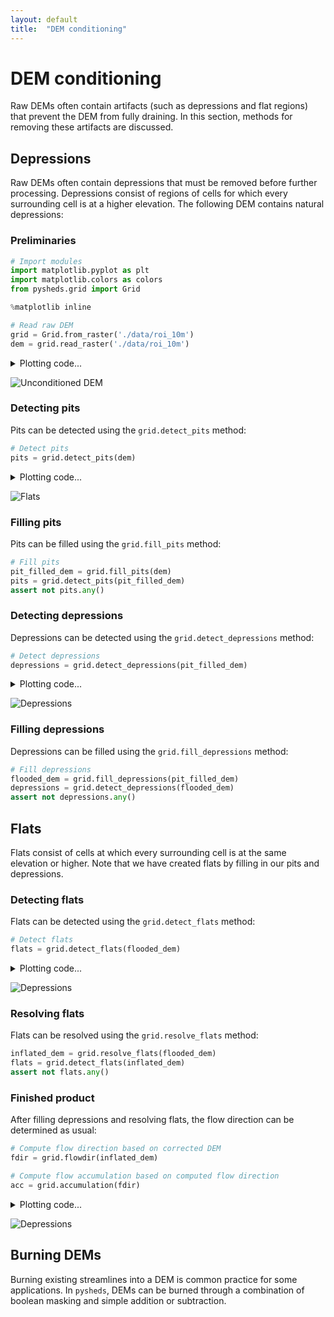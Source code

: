 ```yaml
---
layout: default
title:  "DEM conditioning"
---
```


# DEM conditioning

Raw DEMs often contain artifacts (such as depressions and flat regions) that prevent the DEM from fully draining. In this section, methods for removing these artifacts are discussed.

## Depressions

Raw DEMs often contain depressions that must be removed before further processing. Depressions consist of regions of cells for which every surrounding cell is at a higher elevation. The following DEM contains natural depressions:

### Preliminaries

```python
# Import modules
import matplotlib.pyplot as plt
import matplotlib.colors as colors
from pysheds.grid import Grid

%matplotlib inline

# Read raw DEM
grid = Grid.from_raster('./data/roi_10m')
dem = grid.read_raster('./data/roi_10m')
```

<details>
<summary>Plotting code...</summary>
<p>

<pre>
# Plot the raw DEM
fig, ax = plt.subplots(figsize=(8,6))
fig.patch.set_alpha(0)

plt.imshow(grid.view(dem), cmap='terrain', zorder=1)
plt.colorbar(label='Elevation (m)')
plt.title('Digital elevation map', size=14)
plt.tight_layout()
</pre>

</p>
</details>

![Unconditioned DEM](https://s3.us-east-2.amazonaws.com/pysheds/img/roi_raw_dem.png)

### Detecting pits
Pits can be detected using the `grid.detect_pits` method:

```python
# Detect pits
pits = grid.detect_pits(dem)
```

<details>
<summary>Plotting code...</summary>
<p>

<pre>
# Plot pits
fig, ax = plt.subplots(figsize=(8,6))
fig.patch.set_alpha(0)

plt.imshow(pits, cmap='Greys_r', zorder=1)
plt.title('Pits', size=14)
plt.tight_layout()
</pre>

</p>
</details>

![Flats](https://s3.us-east-2.amazonaws.com/pysheds/img/roi_pits.png)

### Filling pits

Pits can be filled using the `grid.fill_pits` method:

```python
# Fill pits
pit_filled_dem = grid.fill_pits(dem)
pits = grid.detect_pits(pit_filled_dem)
assert not pits.any()
```

### Detecting depressions
Depressions can be detected using the `grid.detect_depressions` method:

```python
# Detect depressions
depressions = grid.detect_depressions(pit_filled_dem)
```

<details>
<summary>Plotting code...</summary>
<p>

<pre>
# Plot depressions
fig, ax = plt.subplots(figsize=(8,6))
fig.patch.set_alpha(0)

plt.imshow(depressions, cmap='Greys_r', zorder=1)
plt.title('Depressions', size=14)
plt.tight_layout()
</pre>

</p>
</details>


![Depressions](https://s3.us-east-2.amazonaws.com/pysheds/img/roi_depressions.png)

### Filling depressions

Depressions can be filled using the `grid.fill_depressions` method:

```python
# Fill depressions
flooded_dem = grid.fill_depressions(pit_filled_dem)
depressions = grid.detect_depressions(flooded_dem)
assert not depressions.any()
```

## Flats

Flats consist of cells at which every surrounding cell is at the same elevation or higher. Note that we have created flats by filling in our pits and depressions.

### Detecting flats

Flats can be detected using the `grid.detect_flats` method:

```python
# Detect flats
flats = grid.detect_flats(flooded_dem)
```

<details>
<summary>Plotting code...</summary>
<p>

<pre>
# Plot flats
fig, ax = plt.subplots(figsize=(8,6))
fig.patch.set_alpha(0)

plt.imshow(flats, cmap='Greys_r', zorder=1)
plt.title('Flats', size=14)
plt.tight_layout()
</pre>

</p>
</details>


![Depressions](https://s3.us-east-2.amazonaws.com/pysheds/img/roi_flats.png)

### Resolving flats

Flats can be resolved using the `grid.resolve_flats` method:

```python
inflated_dem = grid.resolve_flats(flooded_dem)
flats = grid.detect_flats(inflated_dem)
assert not flats.any()
```

### Finished product

After filling depressions and resolving flats, the flow direction can be determined as usual:

```python
# Compute flow direction based on corrected DEM
fdir = grid.flowdir(inflated_dem)

# Compute flow accumulation based on computed flow direction
acc = grid.accumulation(fdir)
```

<details>
<summary>Plotting code...</summary>
<p>

<pre>
fig, ax = plt.subplots(figsize=(8,6))
fig.patch.set_alpha(0)
im = ax.imshow(acc, zorder=2,
               cmap='cubehelix',
               norm=colors.LogNorm(1, acc.max()),
               interpolation='bilinear')
plt.colorbar(im, ax=ax, label='Upstream Cells')
plt.title('Flow Accumulation', size=14)
plt.tight_layout()
</pre>

</p>
</details>


![Depressions](https://s3.us-east-2.amazonaws.com/pysheds/img/roi_acc.png)

## Burning DEMs

Burning existing streamlines into a DEM is common practice for some applications. In `pysheds`, DEMs can be burned through a combination of boolean masking and simple addition or subtraction.
